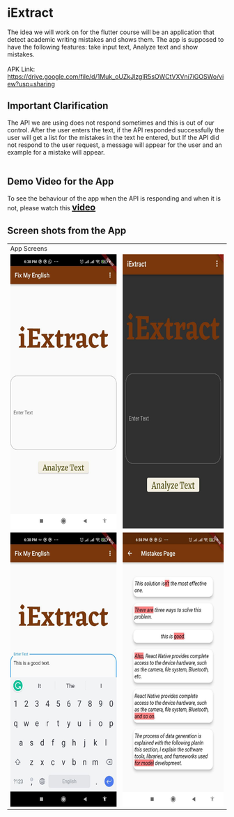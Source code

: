 # iExtract

The idea we will work on for the flutter course will be an application that detect academic writing mistakes and shows them.
The app is supposed to have the following features: take input text, Analyze text and show mistakes.
<br> <br>
APK Link: https://drive.google.com/file/d/1Muk_oUZkJlzglR5sOWCtVXVni7iGOSWo/view?usp=sharing

## Important Clarification
The API we are using does not respond sometimes and this is out of our control. After the user enters the text, if the API responded successfully the user will get a list for the mistakes in the text he entered, but If the API did not respond to the user request, a message will appear for the user and an example for a mistake will appear.<br><br>


## Demo Video for the App
To see the behaviour of the app when the API is responding and when it is not, please watch this <a href="https://drive.google.com/file/d/1ZG5qzWwdV4mJ8syChYHtvy6IpPOgC0cT/view?usp=sharing" style="font-weight: bold; font-size:20px;">video</a> <br>

## Screen shots from the App

<table>
  <tr>
    <td>App Screens</td>
  </tr>
  <tr>
    <td><img src="/screenshots/photo5872711403654199572.jpg" width=300 height=630></td>
    <td><img src = "/screenshots/photo_2022-07-07_20-31-51.jpg" width=300 height=630></td>
  </tr>
  <tr>
    <td><img src="/screenshots/photo5872711403654199570.jpg" width=300 height=630></td>
    <td><img src="/screenshots/photo5872711403654199569.jpg" width=300 height=630></td>
  </tr>
 </table>
